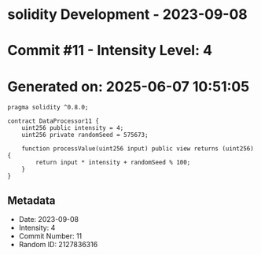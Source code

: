 ﻿# solidity Development - 2023-09-08
# Commit #11 - Intensity Level: 4
# Generated on: 2025-06-07 10:51:05
```solidity
pragma solidity ^0.8.0;

contract DataProcessor11 {
    uint256 public intensity = 4;
    uint256 private randomSeed = 575673;

    function processValue(uint256 input) public view returns (uint256) {
        return input * intensity + randomSeed % 100;
    }
}
```
## Metadata
- Date: 2023-09-08
- Intensity: 4
- Commit Number: 11
- Random ID: 2127836316
